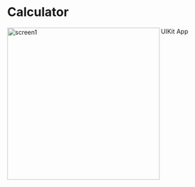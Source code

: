 # Calculator
UIKit App 
<img align="left" alt="screen1" width ="350px" src="[https://github.com/bake08/Weather/blob/master/app/src/images/%D0%A1%D0%BD%D0%B8%D0%BC%D0%BE%D0%BA%20%D1%8D%D0%BA%D1%80%D0%B0%D0%BD%D0%B0%20%D0%BE%D1%82%202023-02-06%2021-26-13.png](https://github.com/bakebrlkk/Calculator/blob/main/Simulator%20Screen%20Recording%20-%20iPhone%2014%20Pro%20-%202023-09-26%20at%2021.31.18.mp4)https://github.com/bakebrlkk/Calculator/blob/main/Simulator%20Screen%20Recording%20-%20iPhone%2014%20Pro%20-%202023-09-26%20at%2021.31.18.mp4" />

